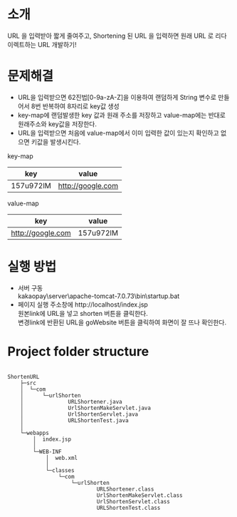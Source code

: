 # 소개
URL 을 입력받아 짧게 줄여주고, Shortening 된 URL 을 입력하면 원래 URL 로 리다이렉트하는 URL 개발하기!

# 문제해결 
- URL을 입력받으면 62진법[0-9a-zA-Z]을 이용하여 랜덤하게 String 변수로 만들어서 8번 반복하여 8자리로 key값 생성
- key-map에 랜덤발생한 key 값과 원래 주소를 저장하고 value-map에는 반대로 원래주소와 key값을 저장한다.
- URL을 입력받으면 처음에 value-map에서 이미 입력한 값이 있는지 확인하고 없으면 키값을 발생시킨다.

key-map

key	     | value             |
------------ | -------------     |
157u972lM    | http://google.com |


value-map

key          | value          |
------------ | -------------  | 
http://google.com | 157u972lM |


# 실행 방법
- 서버 구동 <br>
  kakaopay\server\apache-tomcat-7.0.73\bin\startup.bat <br>
- 페이지 실행
  주소창에 http://localhost/index.jsp  <br>
  원본link에 URL을 넣고 shorten 버튼을 클릭한다. <br>
  변경link에 반환된 URL을 goWebsite 버튼을 클릭하여 화면이 잘 뜨나 확인한다.  <br>
# Project folder structure
<pre><code>
ShortenURL
    ├─src
    │  └─com
    │      └─urlShorten
    │              URLShortener.java
    │              UrlShortenMakeServlet.java
    │              UrlShortenServlet.java
    │              URLShortenTest.java
    │
    └─webapps
        │  index.jsp
        │
        └─WEB-INF
            │  web.xml
            │
            └─classes
                └─com
                    └─urlShorten
                            URLShortener.class
                            UrlShortenMakeServlet.class
                            UrlShortenServlet.class
                            URLShortenTest.class            
</pre></code>        

